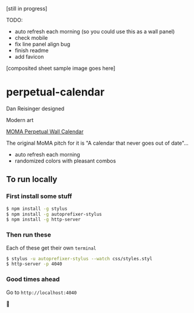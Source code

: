 [still in progress]

TODO:
- auto refresh each morning (so you could use this as a wall panel)
- check mobile
- fix line panel align bug
- finish readme
- add favicon

[composited sheet sample image goes here]

# perpetual-calendar

Dan Reisinger designed

Modern art

[MOMA Perpetual Wall Calendar][MOMA]

The original MoMA pitch for it is "A calendar that never goes out of date"...

- auto refresh each morning
- randomized colors with pleasant combos

## To run locally

### First install some stuff

```bash
$ npm install -g stylus
$ npm install -g autoprefixer-stylus
$ npm install -g http-server
```

### Then run these

Each of these get their own `terminal`

```bash
$ stylus -u autoprefixer-stylus --watch css/styles.styl
$ http-server -p 4040
```

### Good times ahead

Go to `http://localhost:4040`

🏩

[moma]:http://www.momastore.org/museum/moma/ProductDisplay?storeId=10001&catalogId=10451&langId=-1&categoryId=11526&parent_category_rn=26674&productId=164102&keyWord=Perpetual%20Wall%20Calendar&purpose=crawl
